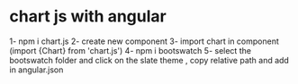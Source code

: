 

# chart js with angular 


 1- npm i chart.js
 2- create new component 
 3- import chart in component  (import  {Chart} from 'chart.js')
 4- npm i bootswatch
 5- select the bootswatch folder and click on the slate theme ,  copy relative path and add  in angular.json

